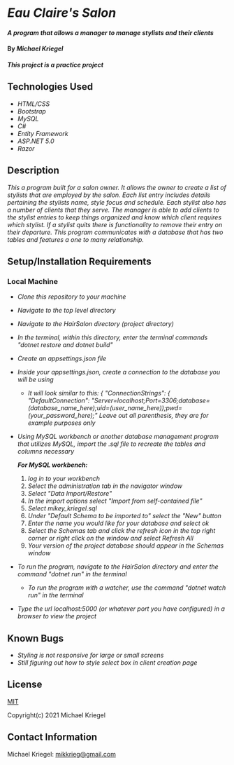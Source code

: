 # _Eau Claire's Salon_

#### _A program that allows a manager to manage stylists and their clients_

#### By _**Michael Kriegel**_

##### This project is a practice project

## Technologies Used

* _HTML/CSS_
* _Bootstrap_
* _MySQL_
* _C#_
* _Entity Framework_
* _ASP.NET 5.0_
* _Razor_

## Description

_This a program built for a salon owner. It allows the owner to create a list of stylists that are employed by the salon. Each list entry includes details pertaining the stylists name, style focus and schedule. Each stylist also has a number of clients that they serve. The manager is able to add clients to the stylist entries to keep things organized and know which client requires which stylist. If a stylist quits there is functionality to remove their entry on their departure. This program communicates with a database that has two tables and features a one to many relationship._

## Setup/Installation Requirements

### Local Machine
* _Clone this repository to your machine_
* _Navigate to the top level directory_
* _Navigate to the HairSalon directory (project directory)_
* _In the terminal, within this directory, enter the terminal commands "dotnet restore and dotnet build"_
* _Create an appsettings.json file_
* _Inside your appsettings.json, create a connection to the database you will be using_
  * _It will look similar to this: { "ConnectionStrings": { "DefaultConnection": "Server=localhost;Port=3306;database=(database_name_here);uid=(user_name_here));pwd=(your_password_here);" Leave out all parenthesis, they are for example purposes only_
* _Using MySQL workbench or another database management program that utilizes MySQL, import the .sql file to recreate the tables and columns necessary_

  _**For MySQL workbench:**_ 
  1. _log in to your workbench_
  2. _Select the administration tab in the navigator window_
  3. _Select "Data Import/Restore"_
  4. _In the import options select "Import from self-contained file"_
  5. _Select mikey_kriegel.sql_
  6. _Under "Default Schema to be imported to" select the "New" button_
  7. _Enter the name you would like for your database and select ok_
  8. _Select the Schemas tab and click the refresh icon in the top right corner or right click on the window and select Refresh All_
  9. _Your version of the project database should appear in the Schemas window_
* _To run the program, navigate to the HairSalon directory and enter the command "dotnet run" in the terminal_
  * _To run the program with a watcher, use the command "dotnet watch run" in the terminal_
* _Type the url localhost:5000 (or whatever port you have configured) in a browser to view the project_


## Known Bugs

* _Styling is not responsive for large or small screens_
* _Still figuring out how to style select box in client creation page_

## License

[MIT](https://opensource.org/licenses/MIT)

Copyright(c) 2021 Michael Kriegel

## Contact Information

Michael Kriegel: mikkrieg@gmail.com

